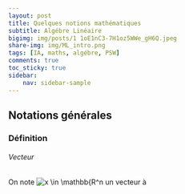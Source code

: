 ```yaml
---
layout: post
title: Quelques notions mathématiques  
subtitle: Algébre Linéaire  
bigimg: img/posts/1 1oE1nC3-7H1oz5WWe_gH6Q.jpeg
share-img: img/ML_intro.png
tags: [IA, maths, algébre, PSW]
comments: true
toc_sticky: true
sidebar:
    nav: sidebar-sample
---
```




## Notations générales

### Définition 
###### Vecteur 
On note  <img src="https://latex.codecogs.com/svg.latex?\Large&space; x \in \mathbb{R^n} " title=" x \in \mathbb{R^n " /> un vecteur à 
